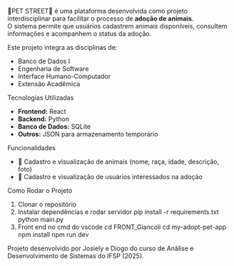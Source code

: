 🐾PET STREET🐾 é uma plataforma desenvolvida como projeto interdisciplinar para facilitar o processo de **adoção de animais**.  
O sistema permite que usuários cadastrem animais disponíveis, consultem informações e acompanhem o status da adoção.

Este projeto integra as disciplinas de:
- Banco de Dados I
- Engenharia de Software
- Interface Humano-Computador
- Extensão Acadêmica

Tecnologias Utilizadas
- **Frontend:** React  
- **Backend:** Python
- **Banco de Dados:** SQLite  
- **Outros:** JSON para armazenamento temporário

Funcionalidades
- 📌 Cadastro e visualização de animais (nome, raça, idade, descrição, foto)  
- 👤 Cadastro e visualização de usuários interessados na adoção  

Como Rodar o Projeto

1. Clonar o repositório
2. Instalar dependências e rodar servidor
pip install -r requirements.txt
python main.py
3. Front end
no cmd do vscode
cd FRONT_Giancoli
cd my-adopt-pet-app
npm install
npm run dev

Projeto desenvolvido por Josiely e Diogo do curso de Análise e Desenvolvimento de Sistemas do IFSP (2025).
